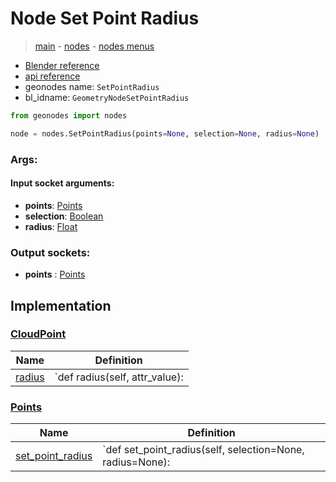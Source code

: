 # Node Set Point Radius

> [main](../structure.md) - [nodes](nodes.md) - [nodes menus](nodes_menus.md)

- [Blender reference](https://docs.blender.org/manual/en/latest/modeling/geometry_nodes/point/set_point_radius.html)
- [api reference](https://docs.blender.org/api/current/bpy.types.GeometryNodeSetPointRadius.html)
- geonodes name: `SetPointRadius`
- bl_idname: `GeometryNodeSetPointRadius`

```python
from geonodes import nodes

node = nodes.SetPointRadius(points=None, selection=None, radius=None)
```

### Args:

#### Input socket arguments:

- **points**: [Points](Points.md)
- **selection**: [Boolean](Boolean.md)
- **radius**: [Float](Float.md)

### Output sockets:

- **points** : [Points](Points.md)

## Implementation

### [CloudPoint](CloudPoint.md)

| Name | Definition |
|------|------------|
 | [radius](CloudPoint.md#radius) | `def radius(self, attr_value): |

### [Points](Points.md)

| Name | Definition |
|------|------------|
 | [set_point_radius](Points.md#set_point_radius) | `def set_point_radius(self, selection=None, radius=None): |

